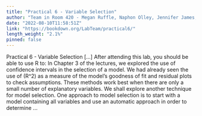 ```yaml
---
title: "Practical 6 - Variable Selection"
author: "Team in Room 420 - Megan Ruffle, Naphon Olley, Jennifer James, William Ryan"
date: "2022-08-10T11:58:51Z"
link: "https://bookdown.org/LabTeam/practical6/"
length_weight: "2.1%"
pinned: false
---
```


Practical 6 - Variable Selection [...] After attending this lab, you should be able to use R to: In Chapter 3 of the lectures, we explored the use of confidence intervals in the selection of a model. We
had already seen the use of \(R^2\) as a measure of the model’s goodness of fit and residual plots to check assumptions. These methods work best when there are only a small number of explanatory variables. We shall explore another technique for model selection. One approach to model selection is to start with a model containing all variables and use an automatic approach in order to determine ...
